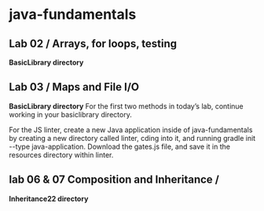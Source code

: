 # java-fundamentals
## Lab 02 / Arrays, for loops, testing
**BasicLibrary directory** 

## Lab 03 / Maps and File I/O
**BasicLibrary directory** 
For the first two methods in today’s lab, continue working in your basiclibrary directory.

For the JS linter, create a new Java application inside of java-fundamentals by creating a new directory called linter, cding into it, and running gradle init --type java-application. Download the gates.js file, and save it in the resources directory within linter.

## lab  06 & 07 Composition and Inheritance / 
**Inheritance22 directory**   

